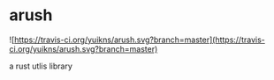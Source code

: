 # arush 

![https://travis-ci.org/yuikns/arush.svg?branch=master](https://travis-ci.org/yuikns/arush.svg?branch=master)

a rust utlis library
